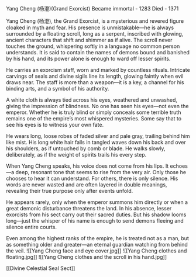 Yang Cheng (杨澄)(Grand Exorcist)
Became immortal - 1283
Died - 1371

Yang Cheng (杨澄), the Grand Exorcist, is a mysterious and revered figure cloaked in myth and fear. His presence is unmistakable—he is always surrounded by a floating scroll, long as a serpent, inscribed with glowing, ancient characters that shift and shimmer as if alive. The scroll never touches the ground, whispering softly in a language no common person understands. It is said to contain the names of demons bound and banished by his hand, and its power alone is enough to ward off lesser spirits.

He carries an exorcism staff, worn and marked by countless rituals. Intricate carvings of seals and divine sigils line its length, glowing faintly when evil draws near. The staff is more than a weapon—it is a key, a channel for his binding arts, and a symbol of his authority.

A white cloth is always tied across his eyes, weathered and unwashed, giving the impression of blindness. No one has seen his eyes—not even the emperor. Whether he is truly blind or simply conceals some terrible truth remains one of the empire’s most whispered mysteries. Some say that to see his eyes is to witness your own fate.

He wears long, loose robes of faded silver and pale gray, trailing behind him like mist. His long white hair falls in tangled waves down his back and over his shoulders, as if untouched by comb or blade. He walks slowly, deliberately, as if the weight of spirits trails his every step.

When Yang Cheng speaks, his voice does not come from his lips. It echoes—a deep, resonant tone that seems to rise from the very air. Only those he chooses to hear it can understand. For others, there is only silence. His words are never wasted and are often layered in double meanings, revealing their true purpose only after events unfold.

He appears rarely, only when the emperor summons him directly or when a great demonic disturbance threatens the land. In his absence, lesser exorcists from his sect carry out their sacred duties. But his shadow looms long—just the whisper of his name is enough to send demons fleeing and silence entire courts.

Even among the highest ranks of the empire, he is treated not as a man, but as something older and greater—an eternal guardian watching from behind the veil.
![[Yang Cheng face and eye cover.jpg]]
![[Yang Cheng clothes and floating.jpg]]
	![[Yang Cheng clothes and the scroll in his hand.jpg]]

[[Divine Celestial Seal Sect]]
